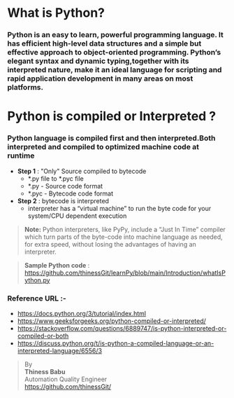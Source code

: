 # What is Python?

### Python is an easy to learn, powerful programming language. It has efficient high-level data structures and a simple but effective approach to object-oriented programming. Python’s elegant syntax and dynamic typing,together with its interpreted nature, make it an ideal language for scripting and rapid application development in many areas on most platforms.

# Python is compiled or Interpreted ?
 ### Python language is compiled first and then interpreted.Both interpreted and compiled to optimized machine code at runtime

* **Step 1** : "Only" Source compiled to bytecode
    * *.py file to *.pyc file
    * *.py - Source code format
    * *.pyc - Bytecode code format
* **Step 2** : bytecode is interpreted
  * interpreter has a “virtual machine” to run the byte code for your system/CPU dependent execution 


>**Note:** Python interpreters, like PyPy, include a “Just In Time” compiler which turn parts of the byte-code into machine language as needed, for extra speed, without losing the advantages of having an interpreter.

>**Sample Python code** :<br/> 
https://github.com/thinessGit/learnPy/blob/main/Introduction/whatIsPython.py<br/>

### Reference URL :-
* https://docs.python.org/3/tutorial/index.html
* https://www.geeksforgeeks.org/python-compiled-or-interpreted/
* https://stackoverflow.com/questions/6889747/is-python-interpreted-or-compiled-or-both
* https://discuss.python.org/t/is-python-a-compiled-language-or-an-interpreted-language/6556/3

>By<br/> 
**Thiness Babu**<br/> 
Automation Quality Engineer<br/>
https://github.com/thinessGit/ <br/>